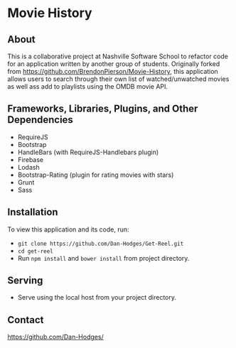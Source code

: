 # Movie History

## About

This is a collaborative project at Nashville Software School to refactor code for an application written by another group of students. Originally forked from https://github.com/BrendonPierson/Movie-History, this application allows users to search through their own list of watched/unwatched movies as well ass add to playlists using the OMDB movie API.

## Frameworks, Libraries, Plugins, and Other Dependencies

* RequireJS
* Bootstrap
* HandleBars (with RequireJS-Handlebars plugin)
* Firebase
* Lodash
* Bootstrap-Rating (plugin for rating movies with stars)
* Grunt
* Sass

## Installation

To view this application and its code, run:

* `git clone https://github.com/Dan-Hodges/Get-Reel.git`
* `cd get-reel`
* Run `npm install` and `bower install` from project directory.

## Serving

* Serve using the local host from your project directory.

## Contact

https://github.com/Dan-Hodges/



